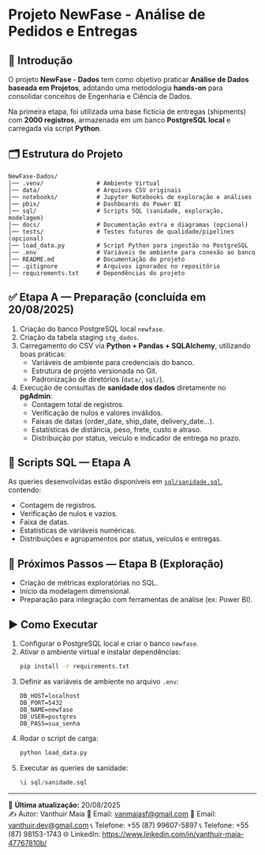 # Projeto NewFase - Análise de Pedidos e Entregas

## 📌 Introdução

O projeto **NewFase - Dados** tem como objetivo praticar **Análise de Dados baseada em Projetos**, adotando uma metodologia **hands-on** para consolidar conceitos de Engenharia e Ciência de Dados.

Na primeira etapa, foi utilizada uma base fictícia de entregas (shipments) com **2000 registros**, armazenada em um banco **PostgreSQL local** e carregada via script **Python**.

## 🗂️ Estrutura do Projeto

```
NewFase-Dados/
│── .venv/               # Ambiente Virtual
│── data/                # Arquivos CSV originais
│── notebooks/           # Jupyter Notebooks de exploração e análises
│── pbix/                # Dashboards do Power BI
│── sql/                 # Scripts SQL (sanidade, exploração, modelagem)
│── docs/                # Documentação extra e diagramas (opcional)
│── tests/               # Testes futuros de qualidade/pipelines (opcional)
│── load_data.py         # Script Python para ingestão no PostgreSQL
│── .env                 # Variáveis de ambiente para conexão ao banco
│── README.md            # Documentação do projeto
│── .gitignore           # Arquivos ignorados no repositório
│── requirements.txt     # Dependências do projeto

```

## ✅ Etapa A — Preparação (concluída em 20/08/2025)

1. Criação do banco PostgreSQL local `newfase`.
2. Criação da tabela staging `stg_dados`.
3. Carregamento do CSV via **Python + Pandas + SQLAlchemy**, utilizando boas práticas:
   - Variáveis de ambiente para credenciais do banco.
   - Estrutura de projeto versionada no Git.
   - Padronização de diretórios (`data/`, `sql/`).
4. Execução de consultas de **sanidade dos dados** diretamente no **pgAdmin**:
   - Contagem total de registros.
   - Verificação de nulos e valores inválidos.
   - Faixas de datas (order_date, ship_date, delivery_date...).
   - Estatísticas de distância, peso, frete, custo e atraso.
   - Distribuição por status, veículo e indicador de entrega no prazo.

## 📝 Scripts SQL — Etapa A

As queries desenvolvidas estão disponíveis em [`sql/sanidade.sql`](./sql/sanidade.sql), contendo:

- Contagem de registros.
- Verificação de nulos e vazios.
- Faixa de datas.
- Estatísticas de variáveis numéricas.
- Distribuições e agrupamentos por status, veículos e entregas.

## 🚀 Próximos Passos — Etapa B (Exploração)

- Criação de métricas exploratórias no SQL.
- Início da modelagem dimensional.
- Preparação para integração com ferramentas de análise (ex: Power BI).

## ▶️ Como Executar

1. Configurar o PostgreSQL local e criar o banco `newfase`.
2. Ativar o ambiente virtual e instalar dependências:
   ```bash
   pip install -r requirements.txt
   ```
3. Definir as variáveis de ambiente no arquivo `.env`:
   ```env
   DB_HOST=localhost
   DB_PORT=5432
   DB_NAME=newfase
   DB_USER=postgres
   DB_PASS=sua_senha
   ```
4. Rodar o script de carga:
   ```bash
   python load_data.py
   ```
5. Executar as queries de sanidade:
   ```sql
   \i sql/sanidade.sql
   ```

---

📅 **Última atualização:** 20/08/2025  
✍️ Autor: Vanthuir Maia
📧 Email: vanmaiasf@gmail.com
📧 Email: vanthuir.dev@gmail.com
📞 Telefone: +55 (87) 99607-5897
📞 Telefone: +55 (87) 98153-1743
🌐 LinkedIn: https://www.linkedin.com/in/vanthuir-maia-47767810b/
